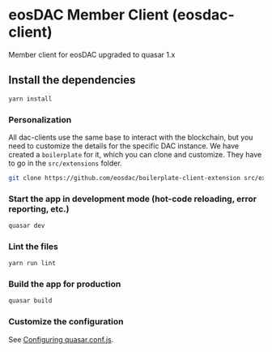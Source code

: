 # eosDAC Member Client (eosdac-client)

Member client for eosDAC upgraded to quasar 1.x

## Install the dependencies
```bash
yarn install
```

### Personalization
All dac-clients use the same base to interact with the blockchain, but you need
to customize the details for the specific DAC instance. We have created a
`boilerplate` for it, which you can clone and customize. They have to go in the
`src/extensions` folder.

```bash
git clone https://github.com/eosdac/boilerplate-client-extension src/extensions
```

### Start the app in development mode (hot-code reloading, error reporting, etc.)
```bash
quasar dev
```

### Lint the files
```bash
yarn run lint
```

### Build the app for production
```bash
quasar build
```

### Customize the configuration
See [Configuring quasar.conf.js](https://quasar.dev/quasar-cli/quasar-conf-js).
